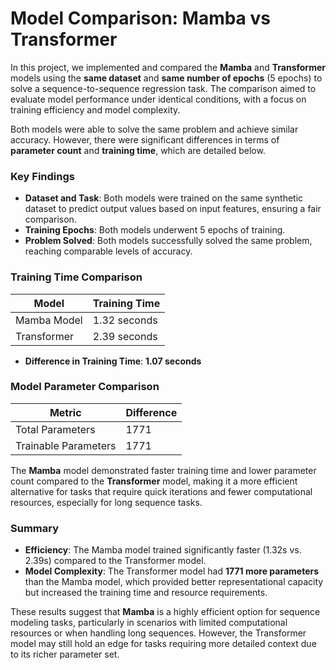 # Model Comparison: Mamba vs Transformer

In this project, we implemented and compared the **Mamba** and **Transformer** models using the **same dataset** and **same number of epochs** (5 epochs) to solve a sequence-to-sequence regression task. The comparison aimed to evaluate model performance under identical conditions, with a focus on training efficiency and model complexity.

Both models were able to solve the same problem and achieve similar accuracy. However, there were significant differences in terms of **parameter count** and **training time**, which are detailed below.

### Key Findings
- **Dataset and Task**: Both models were trained on the same synthetic dataset to predict output values based on input features, ensuring a fair comparison.
- **Training Epochs**: Both models underwent 5 epochs of training.
- **Problem Solved**: Both models successfully solved the same problem, reaching comparable levels of accuracy.

### Training Time Comparison
| Model         | Training Time |
|---------------|---------------|
| Mamba Model   | 1.32 seconds  |
| Transformer   | 2.39 seconds  |

- **Difference in Training Time**: **1.07 seconds**

### Model Parameter Comparison
| Metric                     | Difference |
|----------------------------|------------|
| Total Parameters           | 1771       |
| Trainable Parameters       | 1771       |

The **Mamba** model demonstrated faster training time and lower parameter count compared to the **Transformer** model, making it a more efficient alternative for tasks that require quick iterations and fewer computational resources, especially for long sequence tasks.

### Summary
- **Efficiency**: The Mamba model trained significantly faster (1.32s vs. 2.39s) compared to the Transformer model.
- **Model Complexity**: The Transformer model had **1771 more parameters** than the Mamba model, which provided better representational capacity but increased the training time and resource requirements.

These results suggest that **Mamba** is a highly efficient option for sequence modeling tasks, particularly in scenarios with limited computational resources or when handling long sequences. However, the Transformer model may still hold an edge for tasks requiring more detailed context due to its richer parameter set.
